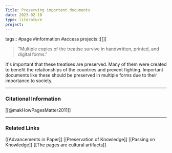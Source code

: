 ```yaml
---
Title: Preserving important documents
date: 2023-02-10
type: literature
project:
---
```

tags:: #page #information #access
projects::[[]]

> "Multiple copies of the treatise survive in handwritten, printed, and digital forms."

It's important that these treatises are preserved. Many of them were created to benefit the relationships of the countries and prevent fighting. Important documents like these should be preserved in multiple forms due to their importance to society.

---
### Citational Information

[[@makHowPagesMatter2011]]

---

### Related Links

[[Advancements in Paper]]
[[Preservation of Knowledge]]
[[Passing on Knowledge]]
[[The pages are cultural artifacts]]